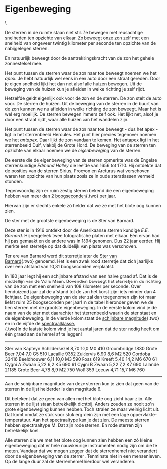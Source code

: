# Eigenbeweging

\

De sterren in de ruimte staan niet stil. Ze bewegen met reusachtige
snelheden ten opzichte van elkaar. Zo beweegt onze zon zelf met een
snelheid van ongeveer twintig kilometer per seconde ten opzichte van de
nabijgelegen sterren.

En natuurlijk beweegt door de aantrekkingskracht van de zon het gehele
zonnestelsel mee.

Het punt tussen de sterren waar de zon naar toe beweegt noemen we het
*apex*. Je hebt natuurlijk wel eens in een auto door een straat gereden.
Door je eigen snelheid lijkt het dan net alsof alle huizen bewegen. Uit
de beweging van de huizen kun je afleiden in welke richting je zelf
rijdt.

Hetzelfde geldt eigenlijk ook voor de zon en de sterren. De zon stelt de
auto voor. De sterren de huizen. Uit de beweging van de sterren in de
buurt van de zon kunnen we nu afleiden in welke richting de zon beweegt.
Maar het is wel erg moeilijk. De sterren bewegen immers zelf ook. Het
lijkt net, alsof je door een straat rijdt, waar alle huizen aan het
wandelen zijn.

Het punt tussen de sterren waar de zon naar toe beweegt - dus het apex -
ligt in het sterrenbeeld Hercules. Het punt hier precies tegenover
noemen we het *antapex*. Daar lijkt de zon vandaan te komen. Het antapex
ligt in het sterrenbeeld Duif, vlakbij de Grote Hond. De beweging van de
sterren ten opzichte van elkaar noemen we de *eigenbeweging* van de
sterren.

De eerste die de eigenbeweging van de sterren opmerkte was de Engelse
sterrenkundige *Edmund Halley* die leefde van 1656 tot 1710. Hij
ontdekte dat de posities van de sterren Sirius, Procyon en Arcturus wat
verschoven waren ten opzichte van hun plaats zoals ze in oude
steratlassen vermeld stonden.

Tegenwoordig zijn er ruim zestig sterren bekend die een eigenbeweging
hebben van meer dan 2 [boogseconden](hoeken.html){.two} per jaar.

Hiervan zijn er slechts enkele zó helder dat we ze met het blote oog
kunnen zien.

De ster met de grootste eigenbeweging is de Ster van Barnard.

Deze ster is in 1916 ontdekt door de Amerikaanse sterren kundige *E.E.
Barnard*. Hij vergeleek twee fotografische platen met elkaar. Eén ervan
had hij pas gemaakt en de andere was in 1894 genomen. Dus 22 jaar
eerder. Hij merkte een sterretje op dat duidelijk van plaats was
verschoven.

Ter ere van Barnard werd dit sterretje later de [Ster van\
Barnard](ster%20van.html){.two} genoemd. Het is een zwak rood sterretje
dat zich jaarlijks over een afstand van 10,31 boogseconden verplaatst.

In 180 jaar legt hij een schijnbare afstand van een halve graad af. Dat
is de middellijn van de Volle Maan. Bovendien beweegt het sterretje in
de richting van de zon met een snelheid van 108 kilometer per seconde.
Over tienduizend jaar zal de afstand tot de zon het korst zijn: iets
minder dan 4 lichtjaar. De eigenbeweging van de ster zal dan toegenomen
zijn tot maar liefst ruim 25 boogseconden per jaar! In de tabel
hieronder geven we de tien sterren met de grootste eigenbeweging. In de
eerste kolom vind je de naam van de ster met daarachter het sterrenbeeld
waarin de ster staat en de eigenbeweging. In de vierde kolom staat de
[schijnbare magnitude](magnitud.html){.two} en in de vijfde de
[spectraalklasse.\
](spectraa.html){.two}In de laatste kolom vind je het aantal jaren dat
de ster nodig heeft om één graad aan de hemel af te leggen!

  ------------------ --------------- ------ ------ ---- -----
  Ster van Kapteyn   Schildersezel   8,70   10,0   M0   410
  Groombridge 1830   Grote Beer      7,04   7,0    G5   510
  Lacaille 9352      Zuidervis       6,90   8,6    M2   520
  Cordoba 32416      Beeldhouwer     6,11   10,0   M3   590
  Ross 619           Kreeft          5,40   14,2   M6   670
  61 Cygni A         Zwaan           5,22   6,2    K5   690
  61 Cygni B         Zwaan           5,22   7,2    K7   690
  Lalande 21185      Grote Beer      4,78   8,9    M2   750
  Wolf 359           Leeuw           4,71   15,7   M6   760
  ------------------ --------------- ------ ------ ---- -----

Aan de schijnbare magnitude van deze sterren kun je zien dat geen van de
sterren in de lijst helderder is dan magnitude 6.

Dit betekent dat ze geen van allen met het blote oog zicht baar zijn.
Alle sterren in de lijst staan betrekkelijk dichtbij. Anders zouden ze
nooit zo\'n grote eigenbeweging kunnen hebben. Toch stralen ze maar
weinig licht uit. Dat komt omdat ze stuk voor stuk erg klein zijn met
een lage oppervlakte-temperatuur. Aan het spectraaltype kun je dat zien.
De meeste sterren hebben spectraaltype M. Dat zijn rode sterren. En rode
sterren zijn betrekkelijk koel.

Alle sterren die we met het blote oog kunnen zien hebben een zó kleine
eigenbeweging dat er hele nauwkeurige instrumenten nodig zijn om die te
meten. Vandaar dat we mogen zeggen dat de sterrenhemel niet verandert
door de eigenbeweging van de sterren. Tenminste niet in een mensenleven.
Op de lange duur zal de sterrenhemel hierdoor wel veranderen.
